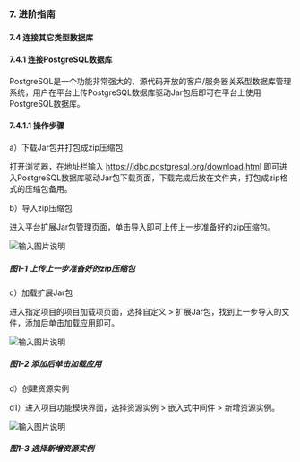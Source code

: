 ### 7. 进阶指南

#### 7.4 连接其它类型数据库

#### 7.4.1 连接PostgreSQL数据库

PostgreSQL是一个功能非常强大的、源代码开放的客户/服务器关系型数据库管理系统，用户在平台上传PostgreSQL数据库驱动Jar包后即可在平台上使用PostgreSQL数据库。

#### 7.4.1.1 操作步骤

a）下载Jar包并打包成zip压缩包

打开浏览器，在地址栏输入 https://jdbc.postgresql.org/download.html 即可进入PostgreSQL数据库驱动Jar包下载页面，下载完成后放在文件夹，打包成zip格式的压缩包备用。

b）导入zip压缩包

进入平台扩展Jar包管理页面，单击导入即可上传上一步准备好的zip压缩包。

![输入图片说明](../../../../images/SoFlu%EF%BC%88%E5%90%8E%E7%AB%AF%EF%BC%89%E5%BC%80%E5%8F%91%E5%B9%B3%E5%8F%B0/1.%20%E6%9C%80%E6%96%B0%E7%89%88%E6%9C%AC%20-%20%E6%9B%B4%E6%96%B0%E6%97%A5%E6%9C%9F%20-%202022.10.08/7.%20%E8%BF%9B%E9%98%B6%E6%8C%87%E5%8D%97/4.%20%E8%BF%9E%E6%8E%A5%E5%85%B6%E5%AE%83%E7%B1%BB%E5%9E%8B%E6%95%B0%E6%8D%AE%E5%BA%93/image.png)

##### 图1-1 上传上一步准备好的zip压缩包

c）加载扩展Jar包

进入指定项目的项目加载项页面，选择自定义 > 扩展Jar包，找到上一步导入的文件，添加后单击加载应用即可。

![输入图片说明](../../../../images/SoFlu%EF%BC%88%E5%90%8E%E7%AB%AF%EF%BC%89%E5%BC%80%E5%8F%91%E5%B9%B3%E5%8F%B0/1.%20%E6%9C%80%E6%96%B0%E7%89%88%E6%9C%AC%20-%20%E6%9B%B4%E6%96%B0%E6%97%A5%E6%9C%9F%20-%202022.10.08/7.%20%E8%BF%9B%E9%98%B6%E6%8C%87%E5%8D%97/4.%20%E8%BF%9E%E6%8E%A5%E5%85%B6%E5%AE%83%E7%B1%BB%E5%9E%8B%E6%95%B0%E6%8D%AE%E5%BA%93/1-2.png)

##### 图1-2 添加后单击加载应用

d）创建资源实例

d1）进入项目功能模块界面，选择资源实例 > 嵌入式中间件 > 新增资源实例。

![输入图片说明](../../../../images/SoFlu%EF%BC%88%E5%90%8E%E7%AB%AF%EF%BC%89%E5%BC%80%E5%8F%91%E5%B9%B3%E5%8F%B0/1.%20%E6%9C%80%E6%96%B0%E7%89%88%E6%9C%AC%20-%20%E6%9B%B4%E6%96%B0%E6%97%A5%E6%9C%9F%20-%202022.10.08/7.%20%E8%BF%9B%E9%98%B6%E6%8C%87%E5%8D%97/4.%20%E8%BF%9E%E6%8E%A5%E5%85%B6%E5%AE%83%E7%B1%BB%E5%9E%8B%E6%95%B0%E6%8D%AE%E5%BA%93/1-3.png)

##### 图1-3 选择新增资源实例
